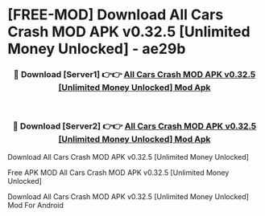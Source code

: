 # [FREE-MOD] Download All Cars Crash MOD APK v0.32.5 [Unlimited Money Unlocked] - ae29b


<div align="center">
<h3>🔴 Download [Server1] 👉👉 <a href="https://apk-comot.site?title=All_Cars_Crash_MOD_APK_v0.32.5_[Unlimited_Money_Unlocked]">All Cars Crash MOD APK v0.32.5 [Unlimited Money Unlocked] Mod Apk</a></h3><br>

<h3>🔴 Download [Server2] 👉👉 <a href="https://apk-comot.site?title=All_Cars_Crash_MOD_APK_v0.32.5_[Unlimited_Money_Unlocked]">All Cars Crash MOD APK v0.32.5 [Unlimited Money Unlocked] Mod Apk</a></h3>
</div>



Download All Cars Crash MOD APK v0.32.5 [Unlimited Money Unlocked] 

Free APK MOD All Cars Crash MOD APK v0.32.5 [Unlimited Money Unlocked] 

Download All Cars Crash MOD APK v0.32.5 [Unlimited Money Unlocked] Mod For Android
